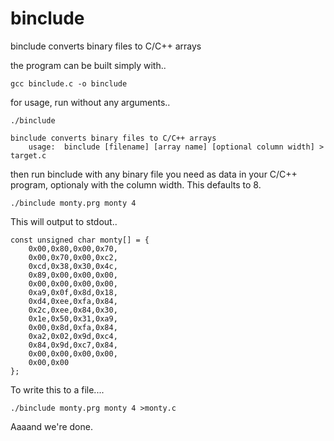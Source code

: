 # binclude
binclude converts binary files to C/C++ arrays

the program can be built simply with..

    gcc binclude.c -o binclude
    
for usage, run without any arguments..

    ./binclude 

    binclude converts binary files to C/C++ arrays
        usage:  binclude [filename] [array name] [optional column width] > target.c

then run binclude with any binary file you need as data in your C/C++ program, optionaly with the column width. This defaults to 8.

    ./binclude monty.prg monty 4
    
This will output to stdout..

    const unsigned char monty[] = {
        0x00,0x80,0x00,0x70,
        0x00,0x70,0x00,0xc2,
        0xcd,0x38,0x30,0x4c,
        0x89,0x00,0x00,0x00,
        0x00,0x00,0x00,0x00,
        0xa9,0x0f,0x8d,0x18,
        0xd4,0xee,0xfa,0x84,
        0x2c,0xee,0x84,0x30,
        0x1e,0x50,0x31,0xa9,
        0x00,0x8d,0xfa,0x84,
        0xa2,0x02,0x9d,0xc4,
        0x84,0x9d,0xc7,0x84,
        0x00,0x00,0x00,0x00,
        0x00,0x00
    };

To write this to a file....

    ./binclude monty.prg monty 4 >monty.c

Aaaand we're done.



